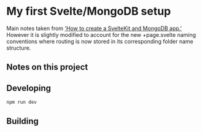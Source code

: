 # My first Svelte/MongoDB setup

Main notes taken from ['How to create a SvelteKit and MongoDB app.'](https://awstip.com/how-to-create-a-svelte-kit-and-mongodb-app-63de01c6ff71)
However it is slightly modified to account for the new +page.svelte naming conventions where routing is now stored in its corresponding
folder name structure.


## Notes on this project


## Developing
`npm run dev`

## Building

